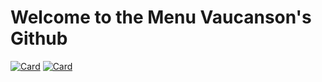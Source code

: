 # Welcome to the Menu Vaucanson's Github

[![Card](https://github-readme-stats.vercel.app/api/pin/?username=Menu-Vaucanson&repo=Mobile&theme=react&show_icons=true)](https://github.com/Menu-Vaucanson/Mobile)
[![Card](https://github-readme-stats.vercel.app/api/pin/?username=Menu-Vaucanson&repo=Desktop&theme=react&show_icons=true)](https://github.com/Menu-Vaucanson/Desktop)
